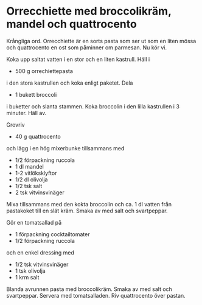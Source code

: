 # Orrecchiette med broccolikräm, mandel och quattrocento

Krångliga ord. Orrecchiette är en sorts pasta som ser ut som en liten mössa och quattrocento en ost som påminner om
parmesan. Nu kör vi.

Koka upp saltat vatten i en stor och en liten kastrull. Häll i

* 500 g orrechiettepasta

i den stora kastrullen och koka enligt paketet. Dela

* 1 bukett broccoli

i buketter och slanta stammen. Koka broccolin i den lilla kastrullen i 3 minuter. Häll av.

Grovriv

* 40 g quattrocento

och lägg i en hög mixerbunke tillsammans med

* 1/2 förpackning ruccola
* 1 dl mandel
* 1-2 vitlöksklyftor
* 1/2 dl olivolja
* 1/2 tsk salt
* 2 tsk vitvinsvinäger

Mixa tillsammans med den kokta broccolin och ca. 1 dl vatten från pastakoket till en slät kräm. Smaka av med salt och
svartpeppar.

Gör en tomatsallad på

* 1 förpackning cocktailtomater
* 1/2 förpackning ruccola

och en enkel dressing med

* 1/2 tsk vitvinsvinäger
* 1 tsk olivolja
* 1 krm salt

Blanda avrunnen pasta med broccolikräm. Smaka av med salt och svartpeppar. Servera med tomatsalladen. Riv quattrocento över pastan.

